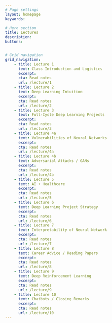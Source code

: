 ```yaml
---
# Page settings
layout: homepage
keywords:

# Hero section
title: Lectures
description:
buttons:


# Grid navigation
grid_navigation:
    - title: Lecture 1
      text: Class Introduction and Logistics
      excerpt:
      cta: Read notes
      url: /lecture/1
    - title: Lecture 2
      text: Deep Learning Intuition
      excerpt:
      cta: Read notes
      url: /lecture/2
    - title: Lecture 3
      text: Full-Cycle Deep Learning Projects
      excerpt:
      cta: Read notes
      url: /lecture/3
    - title: Lecture 4a
      text: Vulnerabilities of Neural Networks
      excerpt:
      cta: Read notes
      url: /lecture/4a
    - title: Lecture 4b
      text: Adversarial Attacks / GANs
      excerpt:
      cta: Read notes
      url: /lecture/4b
    - title: Lecture 5
      text: AI + Healthcare
      excerpt:
      cta: Read notes
      url: /lecture/5
    - title: Lecture 6
      text: Deep Learning Project Strategy
      excerpt:
      cta: Read notes
      url: /lecture/6
    - title: Lecture 7
      text: Interpretability of Neural Network
      excerpt:
      cta: Read notes
      url: /lecture/7
    - title: Lecture 8
      text: Career Advice / Reading Papers
      excerpt:
      cta: Read notes
      url: /lecture/8
    - title: Lecture 9
      text: Deep Reinforcement Learning
      excerpt:
      cta: Read notes
      url: /lecture/9
    - title: Lecture 10
      text: Chatbots / Closing Remarks
      excerpt:
      cta: Read notes
      url: /lecture/10
---
```


